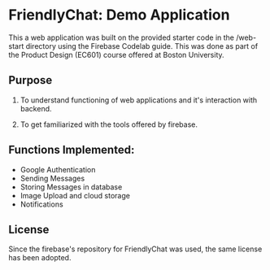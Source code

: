# FriendlyChat: Demo Application

This a web application was built on the provided starter code in the /web-start directory using the Firebase Codelab guide. 
This was done as part of the Product Design (EC601) course offered at Boston University.

## Purpose

1. To understand functioning of web applications and it's interaction with backend.

2. To get familiarized with the tools offered by firebase. 

## Functions Implemented:

- Google Authentication
- Sending Messages
- Storing Messages in database
- Image Upload and cloud storage
- Notifications

## License

Since the firebase's repository for FriendlyChat was used, the same license has been adopted. 

